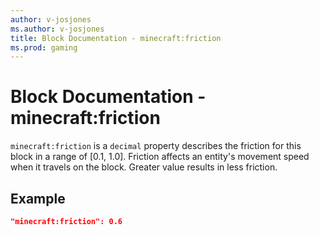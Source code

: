 ```yaml
---
author: v-josjones
ms.author: v-josjones
title: Block Documentation - minecraft:friction
ms.prod: gaming
---
```


# Block Documentation - minecraft:friction

`minecraft:friction` is a `decimal` property describes the friction for this block in a range of [0.1, 1.0]. Friction affects an entity's movement speed when it travels on the block. Greater value results in less friction.

## Example

```json
"minecraft:friction": 0.6
```
